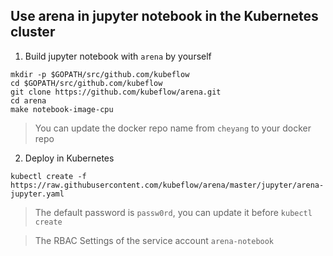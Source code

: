 ##  Use arena in jupyter notebook in the Kubernetes cluster

1. Build jupyter notebook with `arena` by yourself

```
mkdir -p $GOPATH/src/github.com/kubeflow
cd $GOPATH/src/github.com/kubeflow
git clone https://github.com/kubeflow/arena.git
cd arena
make notebook-image-cpu
```

> You can update the docker repo name from `cheyang` to your docker repo

2. Deploy in Kubernetes

```
kubectl create -f https://raw.githubusercontent.com/kubeflow/arena/master/jupyter/arena-jupyter.yaml
```

> The default password is `passw0rd`, you can update it before `kubectl create`

> The RBAC Settings of the service account `arena-notebook`